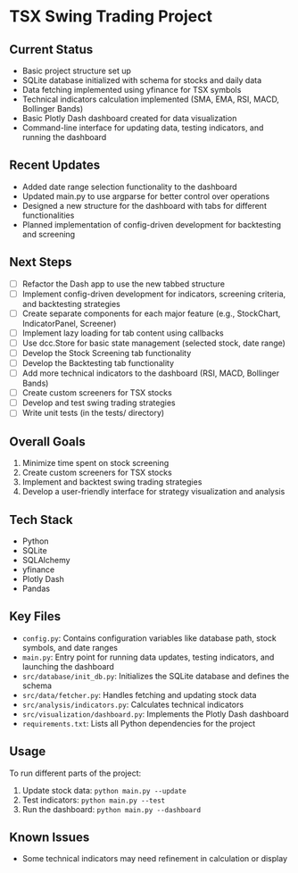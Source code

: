 # TSX Swing Trading Project

## Current Status
- Basic project structure set up
- SQLite database initialized with schema for stocks and daily data
- Data fetching implemented using yfinance for TSX symbols
- Technical indicators calculation implemented (SMA, EMA, RSI, MACD, Bollinger Bands)
- Basic Plotly Dash dashboard created for data visualization
- Command-line interface for updating data, testing indicators, and running the dashboard

## Recent Updates
- Added date range selection functionality to the dashboard
- Updated main.py to use argparse for better control over operations
- Designed a new structure for the dashboard with tabs for different functionalities
- Planned implementation of config-driven development for backtesting and screening

## Next Steps
- [ ] Refactor the Dash app to use the new tabbed structure
- [ ] Implement config-driven development for indicators, screening criteria, and backtesting strategies
- [ ] Create separate components for each major feature (e.g., StockChart, IndicatorPanel, Screener)
- [ ] Implement lazy loading for tab content using callbacks
- [ ] Use dcc.Store for basic state management (selected stock, date range)
- [ ] Develop the Stock Screening tab functionality
- [ ] Develop the Backtesting tab functionality
- [ ] Add more technical indicators to the dashboard (RSI, MACD, Bollinger Bands)
- [ ] Create custom screeners for TSX stocks
- [ ] Develop and test swing trading strategies
- [ ] Write unit tests (in the tests/ directory)

## Overall Goals
1. Minimize time spent on stock screening
2. Create custom screeners for TSX stocks
3. Implement and backtest swing trading strategies
4. Develop a user-friendly interface for strategy visualization and analysis

## Tech Stack
- Python
- SQLite
- SQLAlchemy
- yfinance
- Plotly Dash
- Pandas

## Key Files
- `config.py`: Contains configuration variables like database path, stock symbols, and date ranges
- `main.py`: Entry point for running data updates, testing indicators, and launching the dashboard
- `src/database/init_db.py`: Initializes the SQLite database and defines the schema
- `src/data/fetcher.py`: Handles fetching and updating stock data
- `src/analysis/indicators.py`: Calculates technical indicators
- `src/visualization/dashboard.py`: Implements the Plotly Dash dashboard
- `requirements.txt`: Lists all Python dependencies for the project

## Usage
To run different parts of the project:
1. Update stock data: `python main.py --update`
2. Test indicators: `python main.py --test`
3. Run the dashboard: `python main.py --dashboard`

## Known Issues
- Some technical indicators may need refinement in calculation or display